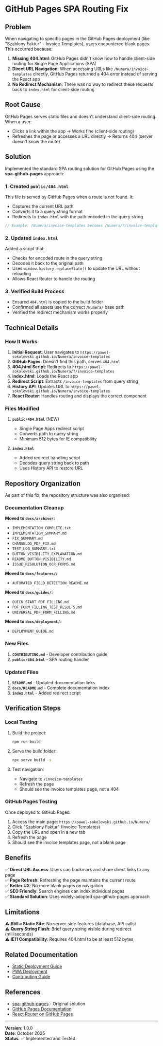 # GitHub Pages SPA Routing Fix

## Problem

When navigating to specific pages in the GitHub Pages deployment (like "Szablony Faktur" - Invoice Templates), users encountered blank pages. This occurred because:

1. **Missing 404.html**: GitHub Pages didn't know how to handle client-side routing for Single Page Applications (SPA)
2. **Direct URL Navigation**: When accessing URLs like `/Numera/invoice-templates` directly, GitHub Pages returned a 404 error instead of serving the React app
3. **No Redirect Mechanism**: There was no way to redirect these requests back to `index.html` for client-side routing

## Root Cause

GitHub Pages serves static files and doesn't understand client-side routing. When a user:
- Clicks a link within the app → Works fine (client-side routing)
- Refreshes the page or accesses a URL directly → Returns 404 (server doesn't know the route)

## Solution

Implemented the standard SPA routing solution for GitHub Pages using the **spa-github-pages** approach:

### 1. Created `public/404.html`

This file is served by GitHub Pages when a route is not found. It:
- Captures the current URL path
- Converts it to a query string format
- Redirects to `index.html` with the path encoded in the query string

```javascript
// Example: /Numera/invoice-templates becomes /Numera/?/invoice-templates
```

### 2. Updated `index.html`

Added a script that:
- Checks for encoded route in the query string
- Decodes it back to the original path
- Uses `window.history.replaceState()` to update the URL without reloading
- Allows React Router to handle the routing

### 3. Verified Build Process

- Ensured `404.html` is copied to the build folder
- Confirmed all assets use the correct `/Numera/` base path
- Verified the redirect mechanism works properly

## Technical Details

### How It Works

1. **Initial Request**: User navigates to `https://pawel-sokolowski.github.io/Numera/invoice-templates`
2. **GitHub Pages**: Doesn't find this path, serves `404.html`
3. **404.html Script**: Redirects to `https://pawel-sokolowski.github.io/Numera/?/invoice-templates`
4. **index.html**: Loads the React app
5. **Redirect Script**: Extracts `/invoice-templates` from query string
6. **History API**: Updates URL to `https://pawel-sokolowski.github.io/Numera/invoice-templates`
7. **React Router**: Handles routing and displays the correct component

### Files Modified

1. **`public/404.html`** (NEW)
   - Single Page Apps redirect script
   - Converts path to query string
   - Minimum 512 bytes for IE compatibility

2. **`index.html`**
   - Added redirect handling script
   - Decodes query string back to path
   - Uses History API to restore URL

## Repository Organization

As part of this fix, the repository structure was also organized:

### Documentation Cleanup

**Moved to `docs/archive/`:**
- `IMPLEMENTATION_COMPLETE.txt`
- `IMPLEMENTATION_SUMMARY.md`
- `FIX_SUMMARY.md`
- `CHANGELOG_PDF_FIX.md`
- `TEST_LOG_SUMMARY.txt`
- `BUTTON_VISIBILITY_EXPLANATION.md`
- `README_BUTTON_VISIBILITY.md`
- `ISSUE_RESOLUTION_OCR_FORMS.md`

**Moved to `docs/features/`:**
- `AUTOMATED_FIELD_DETECTION_README.md`

**Moved to `docs/guides/`:**
- `QUICK_START_PDF_FILLING.md`
- `PDF_FORM_FILLING_TEST_RESULTS.md`
- `UNIVERSAL_PDF_FORM_FILLING.md`

**Moved to `docs/deployment/`:**
- `DEPLOYMENT_GUIDE.md`

### New Files

1. **`CONTRIBUTING.md`** - Developer contribution guide
2. **`public/404.html`** - SPA routing handler

### Updated Files

1. **`README.md`** - Updated documentation links
2. **`docs/README.md`** - Complete documentation index
3. **`index.html`** - Added redirect script

## Verification Steps

### Local Testing

1. Build the project:
   ```bash
   npm run build
   ```

2. Serve the build folder:
   ```bash
   npx serve build -s
   ```

3. Test navigation:
   - Navigate to `/invoice-templates`
   - Refresh the page
   - Should see the invoice templates page, not a 404

### GitHub Pages Testing

Once deployed to GitHub Pages:

1. Access the main page: `https://pawel-sokolowski.github.io/Numera/`
2. Click "Szablony Faktur" (Invoice Templates)
3. Copy the URL and open in a new tab
4. Refresh the page
5. Should see the invoice templates page, not a blank page

## Benefits

✅ **Direct URL Access**: Users can bookmark and share direct links to any page  
✅ **Page Refresh**: Refreshing the page maintains the current route  
✅ **Better UX**: No more blank pages on navigation  
✅ **SEO Friendly**: Search engines can index individual pages  
✅ **Standard Solution**: Uses widely-adopted spa-github-pages approach  

## Limitations

⚠️ **Still a Static Site**: No server-side features (database, API calls)  
⚠️ **Query String Flash**: Brief query string visible during redirect (milliseconds)  
⚠️ **IE11 Compatibility**: Requires 404.html to be at least 512 bytes  

## Related Documentation

- [Static Deployment Guide](../deployment/STATIC_DEPLOYMENT.md)
- [PWA Deployment](../deployment/PWA_DEPLOYMENT.md)
- [Contributing Guide](../../CONTRIBUTING.md)

## References

- [spa-github-pages](https://github.com/rafgraph/spa-github-pages) - Original solution
- [GitHub Pages Documentation](https://docs.github.com/en/pages)
- [React Router on GitHub Pages](https://create-react-app.dev/docs/deployment/#github-pages)

---

**Version**: 1.0.0  
**Date**: October 2025  
**Status**: ✅ Implemented and Tested
